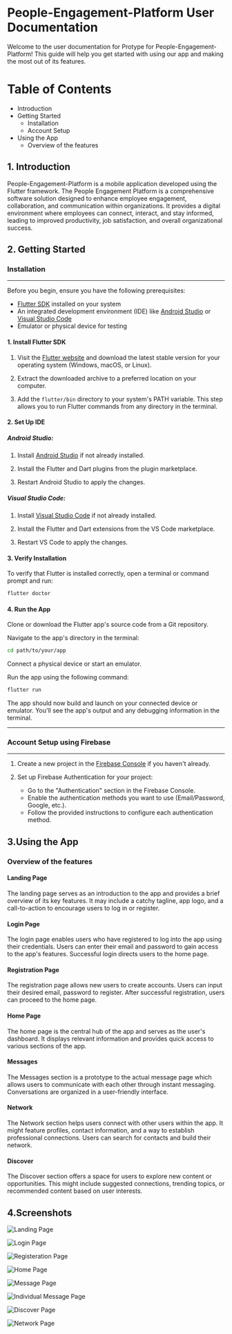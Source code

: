 # People-Engagement-Platform User Documentation
Welcome to the user documentation for Protype for People-Engagement-Platform! This guide will help you get started with using our app and making the most out of its features.

# Table of Contents
- Introduction
- Getting Started
    - Installation
    - Account Setup
- Using the App
    - Overview of the features



## 1. Introduction
People-Engagement-Platform is a mobile application developed using the Flutter framework. The People Engagement Platform is a comprehensive software solution designed to enhance employee engagement, collaboration, and communication within organizations. It provides a digital environment where employees can connect, interact, and stay informed, leading to improved productivity, job satisfaction, and overall organizational success.


## 2. Getting Started

### Installation

------

Before you begin, ensure you have the following prerequisites:

- [Flutter SDK](https://flutter.dev/docs/get-started/install) installed on your system
- An integrated development environment (IDE) like [Android Studio](https://developer.android.com/studio) or [Visual Studio Code](https://code.visualstudio.com/)
- Emulator or physical device for testing

#### 1. Install Flutter SDK

1. Visit the [Flutter website](https://flutter.dev/) and download the latest stable version for your operating system (Windows, macOS, or Linux).

2. Extract the downloaded archive to a preferred location on your computer.

3. Add the `flutter/bin` directory to your system's PATH variable. This step allows you to run Flutter commands from any directory in the terminal.

#### 2. Set Up IDE

##### Android Studio:

1. Install [Android Studio](https://developer.android.com/studio) if not already installed.
   
2. Install the Flutter and Dart plugins from the plugin marketplace.
   
3. Restart Android Studio to apply the changes.

##### Visual Studio Code:

1. Install [Visual Studio Code](https://code.visualstudio.com/) if not already installed.
   
2. Install the Flutter and Dart extensions from the VS Code marketplace.
   
3. Restart VS Code to apply the changes.

#### 3. Verify Installation

To verify that Flutter is installed correctly, open a terminal or command prompt and run:

```sh
flutter doctor
```

#### 4. Run the App
Clone or download the Flutter app's source code from a Git repository.

Navigate to the app's directory in the terminal:

```sh
cd path/to/your/app
```

Connect a physical device or start an emulator.

Run the app using the following command:

```sh
flutter run
```


The app should now build and launch on your connected device or emulator. You'll see the app's output and any debugging information in the terminal.

-----
### Account Setup using Firebase
------
1. Create a new project in the [Firebase Console](https://console.firebase.google.com/) if you haven't already.

2. Set up Firebase Authentication for your project:
   - Go to the "Authentication" section in the Firebase Console.
   - Enable the authentication methods you want to use (Email/Password, Google, etc.).
   - Follow the provided instructions to configure each authentication method.

## 3.Using the App
    
### Overview of the features

#### Landing Page

The landing page serves as an introduction to the app and provides a brief overview of its key features. It may include a catchy tagline, app logo, and a call-to-action to encourage users to log in or register.

#### Login Page

The login page enables users who have registered to log into the app using their credentials. Users can enter their email and password to gain access to the app's features. Successful login directs users to the home page.

#### Registration Page

The registration page allows new users to create accounts. Users can input their desired email, password to register. After successful registration, users can proceed to the home page.

#### Home Page

The home page is the central hub of the app and serves as the user's dashboard. It displays relevant information and provides quick access to various sections of the app.

#### Messages

The Messages section is a prototype to the actual message page which allows users to communicate with each other through instant messaging. Conversations are organized in a user-friendly interface.

#### Network

The Network section helps users connect with other users within the app. It might feature profiles, contact information, and a way to establish professional connections. Users can search for contacts and build their network.

#### Discover

The Discover section offers a space for users to explore new content or opportunities. This might include suggested connections, trending topics, or recommended content based on user interests.


## 4.Screenshots

![Landing Page](screenshot/screenshot1.jpg)

![Login Page](screenshot/screenshot2.jpg)

![Registeration Page](screenshot/screenshot3.jpg)

![Home Page](screenshot/screenshot4.jpg)

![Message Page](screenshot/screenshot5.jpg)

![Individual Message Page](screenshot/screenshot6.jpg)

![Discover Page](screenshot/screenshot7.jpg)

![Network Page](screenshot/screenshot8.jpg)

